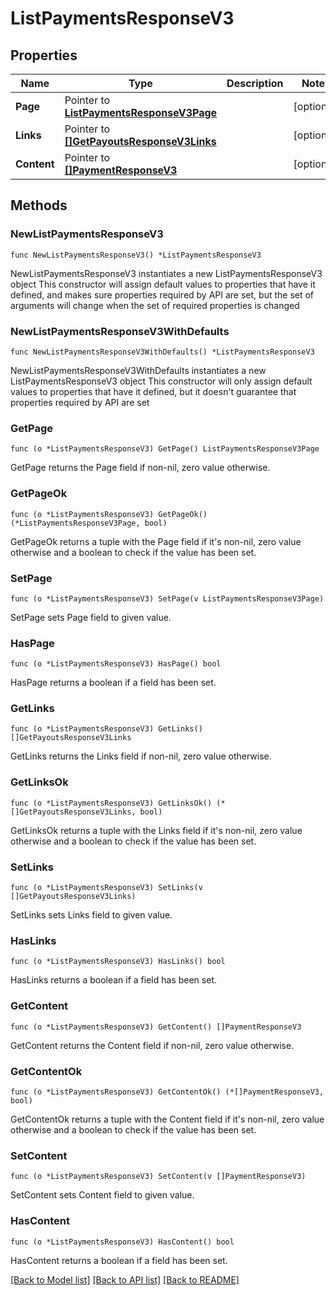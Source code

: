 # ListPaymentsResponseV3

## Properties

Name | Type | Description | Notes
------------ | ------------- | ------------- | -------------
**Page** | Pointer to [**ListPaymentsResponseV3Page**](ListPaymentsResponseV3_page.md) |  | [optional] 
**Links** | Pointer to [**[]GetPayoutsResponseV3Links**](GetPayoutsResponseV3_links.md) |  | [optional] 
**Content** | Pointer to [**[]PaymentResponseV3**](PaymentResponseV3.md) |  | [optional] 

## Methods

### NewListPaymentsResponseV3

`func NewListPaymentsResponseV3() *ListPaymentsResponseV3`

NewListPaymentsResponseV3 instantiates a new ListPaymentsResponseV3 object
This constructor will assign default values to properties that have it defined,
and makes sure properties required by API are set, but the set of arguments
will change when the set of required properties is changed

### NewListPaymentsResponseV3WithDefaults

`func NewListPaymentsResponseV3WithDefaults() *ListPaymentsResponseV3`

NewListPaymentsResponseV3WithDefaults instantiates a new ListPaymentsResponseV3 object
This constructor will only assign default values to properties that have it defined,
but it doesn't guarantee that properties required by API are set

### GetPage

`func (o *ListPaymentsResponseV3) GetPage() ListPaymentsResponseV3Page`

GetPage returns the Page field if non-nil, zero value otherwise.

### GetPageOk

`func (o *ListPaymentsResponseV3) GetPageOk() (*ListPaymentsResponseV3Page, bool)`

GetPageOk returns a tuple with the Page field if it's non-nil, zero value otherwise
and a boolean to check if the value has been set.

### SetPage

`func (o *ListPaymentsResponseV3) SetPage(v ListPaymentsResponseV3Page)`

SetPage sets Page field to given value.

### HasPage

`func (o *ListPaymentsResponseV3) HasPage() bool`

HasPage returns a boolean if a field has been set.

### GetLinks

`func (o *ListPaymentsResponseV3) GetLinks() []GetPayoutsResponseV3Links`

GetLinks returns the Links field if non-nil, zero value otherwise.

### GetLinksOk

`func (o *ListPaymentsResponseV3) GetLinksOk() (*[]GetPayoutsResponseV3Links, bool)`

GetLinksOk returns a tuple with the Links field if it's non-nil, zero value otherwise
and a boolean to check if the value has been set.

### SetLinks

`func (o *ListPaymentsResponseV3) SetLinks(v []GetPayoutsResponseV3Links)`

SetLinks sets Links field to given value.

### HasLinks

`func (o *ListPaymentsResponseV3) HasLinks() bool`

HasLinks returns a boolean if a field has been set.

### GetContent

`func (o *ListPaymentsResponseV3) GetContent() []PaymentResponseV3`

GetContent returns the Content field if non-nil, zero value otherwise.

### GetContentOk

`func (o *ListPaymentsResponseV3) GetContentOk() (*[]PaymentResponseV3, bool)`

GetContentOk returns a tuple with the Content field if it's non-nil, zero value otherwise
and a boolean to check if the value has been set.

### SetContent

`func (o *ListPaymentsResponseV3) SetContent(v []PaymentResponseV3)`

SetContent sets Content field to given value.

### HasContent

`func (o *ListPaymentsResponseV3) HasContent() bool`

HasContent returns a boolean if a field has been set.


[[Back to Model list]](../README.md#documentation-for-models) [[Back to API list]](../README.md#documentation-for-api-endpoints) [[Back to README]](../README.md)



